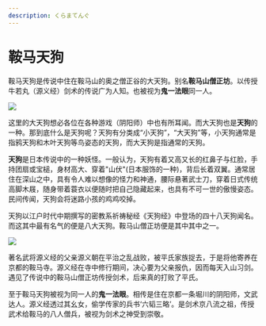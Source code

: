 ```yaml
---
description: くらまてんぐ
---
```


# 鞍马天狗

鞍马天狗是传说中住在鞍马山的奥之僧正谷的大天狗。别名**鞍马山僧正坊**。以传授牛若丸（源义经）剑术的传说广为人知。也被视为**鬼一法眼**同一人。

![](https://pic4.zhimg.com/80/v2-ca0e9d283d12b978a071617c6b05e9c7_720w.jpg)

这里的大天狗想必各位在各种游戏（阴阳师）中也有所耳闻。而大天狗也是**天狗**的一种。那到底什么是天狗呢？天狗有分类成“小天狗”，“大天狗”等，小天狗通常是指鸦天狗和木叶天狗等鸟姿态的天狗，而大天狗是指通常的天狗。

**天狗**是日本传说中的一种妖怪。一般认为，天狗有着又高又长的红鼻子与红脸，手持团扇或宝槌，身材高大、穿着"山伏"\(日本服饰的一种\)，背后长着双翼。通常居住在深山之中，具有令人难以想像的怪力和神通，腰际悬著武士刀，穿着日式传统高脚木屐，随身带着蓑衣以便随时把自己隐藏起来，也具有不可一世的傲慢姿态。民间传闻，天狗会将迷路小孩的鸡鸡咬掉。

天狗以江户时代中期撰写的密教系祈祷秘经《天狗经》中登场的四十八天狗闻名。而这其中最有名气的便是八大天狗。鞍马山僧正坊便是其中其中之一。

![](https://pic1.zhimg.com/80/v2-7f27222c833e631f1212d2b01ecd17bc_720w.jpg)

著名武将源义经的父亲源义朝在平治之乱战败，被平氏家族捉去，于是将他寄养在京都的鞍马寺。源义经在寺中修行期间，决心要为父亲报仇，因而每天入山习剑。遇见了传说中的鞍马山僧正坊传授剑术，后来真的打败了平氏。

至于鞍马天狗被视为同一人的**鬼一法眼**。相传是住在京都一条堀川的阴阳师，文武达人。源义经透过其幺女，偷学传家的兵书‘六韬三略’。是剑术京八流之祖，传授武术给鞍马的八人僧兵，被视为剑术之神受到崇敬。

